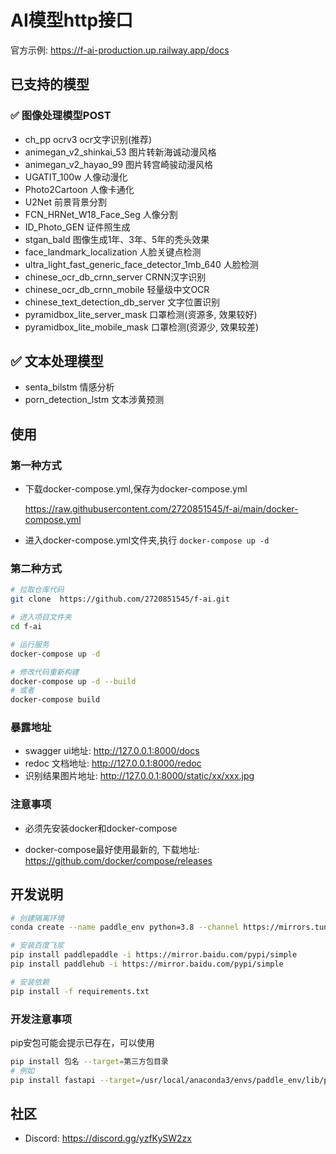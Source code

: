 # AI模型http接口

官方示例: https://f-ai-production.up.railway.app/docs

## 已支持的模型

### ✅  图像处理模型POST
- ch_pp ocrv3 ocr文字识别(推荐)
- animegan_v2_shinkai_53 图片转新海诚动漫风格
- animegan_v2_hayao_99 图片转宫崎骏动漫风格
- UGATIT_100w 人像动漫化
- Photo2Cartoon 人像卡通化
- U2Net 前景背景分割
- FCN_HRNet_W18_Face_Seg 人像分割
- ID_Photo_GEN 证件照生成
- stgan_bald 图像生成1年、3年、5年的秃头效果
- face_landmark_localization 人脸关键点检测
- ultra_light_fast_generic_face_detector_1mb_640 人脸检测
- chinese_ocr_db_crnn_server CRNN汉字识别
- chinese_ocr_db_crnn_mobile 轻量级中文OCR
- chinese_text_detection_db_server 文字位置识别
- pyramidbox_lite_server_mask 口罩检测(资源多, 效果较好)
- pyramidbox_lite_mobile_mask 口罩检测(资源少, 效果较差)

## ✅  文本处理模型 
- senta_bilstm 情感分析
- porn_detection_lstm 文本涉黄预测

## 使用
### 第一种方式

- 下载docker-compose.yml,保存为docker-compose.yml
  
  https://raw.githubusercontent.com/2720851545/f-ai/main/docker-compose.yml

- 进入docker-compose.yml文件夹,执行
`docker-compose up -d`

### 第二种方式

```bash
# 拉取仓库代码
git clone  https://github.com/2720851545/f-ai.git

# 进入项目文件夹
cd f-ai

# 运行服务
docker-compose up -d

# 修改代码重新构建
docker-compose up -d --build
# 或者
docker-compose build
```
### 暴露地址
- swagger ui地址: http://127.0.0.1:8000/docs
- redoc 文档地址: http://127.0.0.1:8000/redoc
- 识别结果图片地址: http://127.0.0.1:8000/static/xx/xxx.jpg 

### 注意事项


- 必须先安装docker和docker-compose

- docker-compose最好使用最新的, 下载地址: https://github.com/docker/compose/releases

## 开发说明

```bash
# 创建隔离环境
conda create --name paddle_env python=3.8 --channel https://mirrors.tuna.tsinghua.edu.cn/anaconda/pkgs/free/  

# 安装百度飞浆
pip install paddlepaddle -i https://mirror.baidu.com/pypi/simple
pip install paddlehub -i https://mirror.baidu.com/pypi/simple

# 安装依赖
pip install -f requirements.txt
```
### 开发注意事项

pip安包可能会提示已存在，可以使用

```bash
pip install 包名 --target=第三方包目录
# 例如
pip install fastapi --target=/usr/local/anaconda3/envs/paddle_env/lib/python3.8/site-packages
```


## 社区
- Discord: https://discord.gg/yzfKySW2zx
